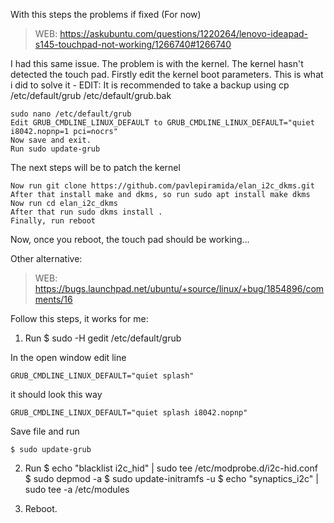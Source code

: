 With this steps the problems if fixed (For now)

> WEB: https://askubuntu.com/questions/1220264/lenovo-ideapad-s145-touchpad-not-working/1266740#1266740



I had this same issue. The problem is with the kernel. The kernel hasn't detected the touch pad. Firstly edit the kernel boot parameters. This is what i did to solve it - EDIT: It is recommended to take a backup using cp /etc/default/grub /etc/default/grub.bak

    sudo nano /etc/default/grub
    Edit GRUB_CMDLINE_LINUX_DEFAULT to GRUB_CMDLINE_LINUX_DEFAULT="quiet i8042.nopnp=1 pci=nocrs" 
    Now save and exit.
    Run sudo update-grub

The next steps will be to patch the kernel

    Now run git clone https://github.com/pavlepiramida/elan_i2c_dkms.git
    After that install make and dkms, so run sudo apt install make dkms
    Now run cd elan_i2c_dkms
    After that run sudo dkms install .
    Finally, run reboot

Now, once you reboot, the touch pad should be working...


Other alternative:

> WEB: https://bugs.launchpad.net/ubuntu/+source/linux/+bug/1854896/comments/16


Follow this steps, it works for me:

1. Run
    $ sudo -H gedit /etc/default/grub

In the open window edit line

    GRUB_CMDLINE_LINUX_DEFAULT="quiet splash"

it should look this way

    GRUB_CMDLINE_LINUX_DEFAULT="quiet splash i8042.nopnp"

Save file and run

    $ sudo update-grub

2. Run
    $ echo "blacklist i2c_hid" | sudo tee /etc/modprobe.d/i2c-hid.conf
    $ sudo depmod -a
    $ sudo update-initramfs -u
    $ echo "synaptics_i2c" | sudo tee -a /etc/modules

3. Reboot.
